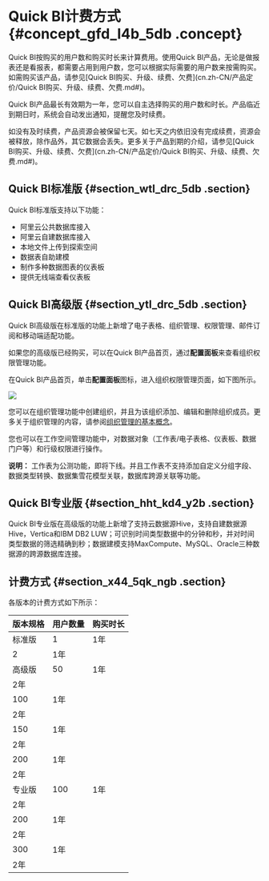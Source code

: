 # Quick BI计费方式 {#concept_gfd_l4b_5db .concept}

Quick BI按购买的用户数和购买时长来计算费用。使用Quick BI产品，无论是做报表还是看报表，都需要占用到用户数，您可以根据实际需要的用户数来按需购买。如需购买该产品，请参见[Quick BI购买、升级、续费、欠费](cn.zh-CN/产品定价/Quick BI购买、升级、续费、欠费.md#)。

Quick BI产品最长有效期为一年，您可以自主选择购买的用户数和时长。产品临近到期日时，系统会自动发出通知，提醒您及时续费。

如没有及时续费，产品资源会被保留七天。如七天之内依旧没有完成续费，资源会被释放，除作品外，其它数据会丢失。更多关于产品到期的介绍，请参见[Quick BI购买、升级、续费、欠费](cn.zh-CN/产品定价/Quick BI购买、升级、续费、欠费.md#)。

## Quick BI标准版 {#section_wtl_drc_5db .section}

Quick BI标准版支持以下功能：

-   阿里云公共数据库接入
-   阿里云自建数据库接入
-   本地文件上传到探索空间
-   数据表自助建模
-   制作多种数据图表的仪表板
-   提供无线端查看仪表板

## Quick BI高级版 {#section_ytl_drc_5db .section}

Quick BI高级版在标准版的功能上新增了电子表格、组织管理、权限管理、邮件订阅和移动端适配功能。

如果您的高级版已经购买，可以在Quick BI产品首页，通过**配置面板**来查看组织权限管理功能。

在Quick BI产品首页，单击**配置面板**图标，进入组织权限管理页面，如下图所示。

![](http://static-aliyun-doc.oss-cn-hangzhou.aliyuncs.com/assets/img/9073/15484230991093_zh-CN.png)

您可以在组织管理功能中创建组织，并且为该组织添加、编辑和删除组织成员。更多关于组织管理的内容，请参阅[组织管理的基本概念](../../../../../cn.zh-CN/用户指南/组织及工作空间管理/组织管理/组织管理的基本概念.md#)。

您也可以在工作空间管理功能中，对数据对象（工作表/电子表格、仪表板、数据门户等）和行级权限进行操作。

**说明：** 工作表为公测功能，即将下线。并且工作表不支持添加自定义分组字段、数据类型转换、数据集雪花模型关联，数据库跨源关联等功能。

## Quick BI专业版 {#section_hht_kd4_y2b .section}

Quick BI专业版在高级版的功能上新增了支持云数据源Hive，支持自建数据源Hive，Vertica和IBM DB2 LUW；可识别时间类型数据中的分钟和秒，并对时间类型数据的筛选精确到秒；数据建模支持MaxCompute、MySQL、Oracle三种数据源的跨源数据库连接。

## 计费方式 {#section_x44_5qk_ngb .section}

各版本的计费方式如下所示：

|版本规格|用户数量|购买时长|
|----|----|----|
|标准版|1|1年|
|2|1年|
|高级版|50|1年|
|2年|
|100|1年|
|2年|
|150|1年|
|2年|
|200|1年|
|2年|
|专业版|100|1年|
|2年|
|200|1年|
|2年|
|300|1年|
|2年|

